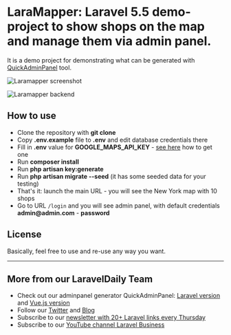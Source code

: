 # LaraMapper: Laravel 5.5 demo-project to show shops on the map and manage them via admin panel.

It is a demo project for demonstrating what can be generated with [QuickAdminPanel](https://quickadminpanel.com) tool.

![Laramapper screenshot](http://webcoderpro.com/laramapper-front.png)

![Laramapper backend](http://webcoderpro.com/laramapper-back.png)

## How to use

- Clone the repository with __git clone__
- Copy __.env.example__ file to __.env__ and edit database credentials there
- Fill in __.env__ value for __GOOGLE_MAPS_API_KEY__ - [see here](https://developers.google.com/maps/documentation/javascript/get-api-key) how to get one 
- Run __composer install__
- Run __php artisan key:generate__
- Run __php artisan migrate --seed__ (it has some seeded data for your testing)
- That's it: launch the main URL - you will see the New York map with 10 shops 
- Go to URL `/login` and you will see admin panel, with default credentials __admin@admin.com__ - __password__

## License

Basically, feel free to use and re-use any way you want.

---

## More from our LaravelDaily Team

- Check out our adminpanel generator QuickAdminPanel: [Laravel version](https://quickadminpanel.com) and [Vue.js version](https://vue.quickadminpanel.com)
- Follow our [Twitter](https://twitter.com/dailylaravel) and [Blog](http://laraveldaily.com/blog)
- Subscribe to our [newsletter with 20+ Laravel links every Thursday](http://laraveldaily.com/weekly-laravel-newsletter/)
- Subscribe to our [YouTube channel Laravel Business](https://www.youtube.com/channel/UCTuplgOBi6tJIlesIboymGA)
